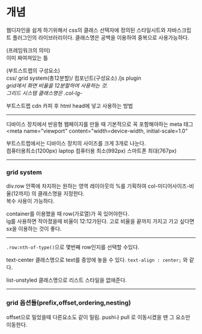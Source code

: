 # 개념
웹디자인을 쉽게 하기위해서 css의 클래스 선택자에 정의된 스타일시트와 자바스크립트 플러그인의 라이브러리이다. 클래스명은 공백을 이용하여 중복으로 사용가능하다.


(프레임워크의 의미)<br>
이미 짜여져있는 틀


(부트스트랩의 구성요소)<br>
css/ grid system(총12분할)/ 컴포넌트(구성요소) /js plugin<br>
*grid에서 화면 비율을 12분할하여 사용하는 것.<br> 
그리드 시스템 클래스명은 .col-lg-*<br>

부트스트랩 cdn 카피 후 html head에 넣고 사용하는 방법

------------------------------------------------------------------
디바이스 장치에서 반응형 웹페이지를 만들 때 기본적으로 꼭 포함해야하는 meta 태그<br>
<meta name="viewport" content="width=device-width, initial-scale=1.0"<br>

부트스트랩에서는 디바이스 장치의 사이즈를 크게 3개로 나눈다.<br>
컴퓨터용최소(1200px) laptop 컴퓨터용 최소(992px) 스마트폰 최대(767px)

------------------------------------------------------------------------
### grid system
div.row 안쪽에 차지하는 원하는 영역 레이아웃의 %를 기획하여 
col-미디어사이즈-비율(12까지) 의 클래스명을 지정한다.<br>
복수 사용이 가능하다.

container를 이용했을 때 row(가로열)가 꼭 있어야한다.<br>
lg를 사용하면 작아졌을때 비율이 12:12가된다. 고로 비율을 끝까지 가지고 가고 싶다면 sx을 이용하는 것이 좋다.

-------------------------------------------------------------------------
```.row:nth-of-type()```으로  몇번째 row인지를 선택할 수있다.


text-center 클래스명으로 text를 중앙에 놓을 수 있다. ```text-align : center;``` 와 같다.


list-unstyled 클래스명으로 리스트 스타일을 없애준다.

------------------------------------------------------------------------
### grid 옵션들(prefix,offset,ordering,nesting)
offset으로 밀었을때 다른요소도 같이 밀림.
push나 pull 로 이동시켰을 땐 그 요소만 이동한다.

